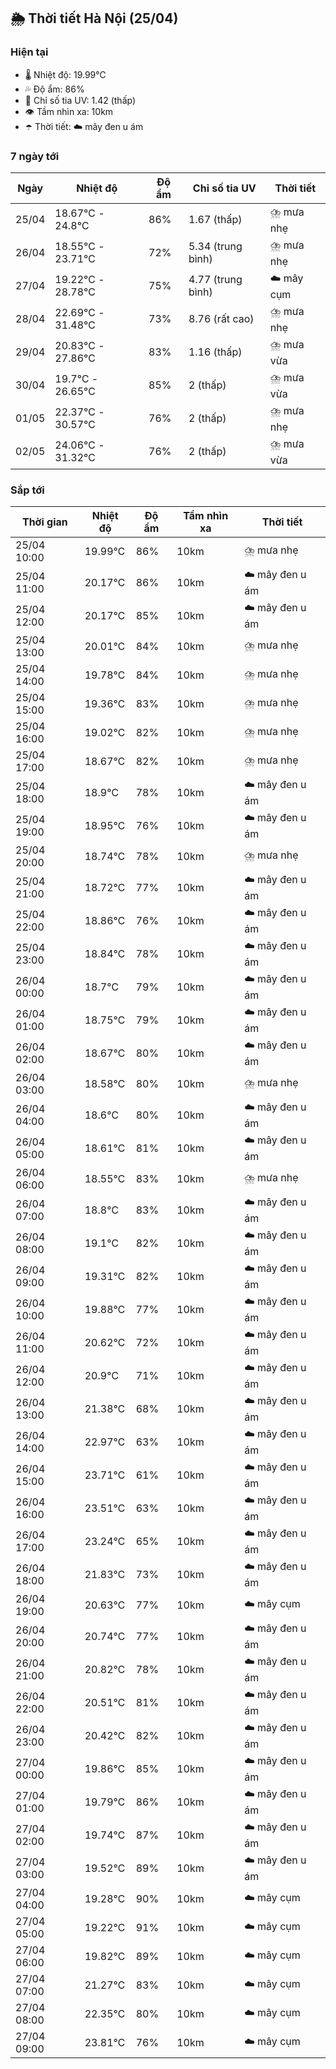 ## 🌦️ Thời tiết Hà Nội (25/04)

### Hiện tại

- 🌡️ Nhiệt độ: 19.99℃
- 💦 Độ ẩm: 86%
- 🌟 Chỉ số tia UV: 1.42 (thấp)
- 👁️ Tầm nhìn xa: 10km
- ☂️ Thời tiết: ☁️ mây đen u ám

### 7 ngày tới

| Ngày | Nhiệt độ | Độ ẩm | Chỉ số tia UV | Thời tiết |
| --- | --- | --- | --- | --- |
| 25/04 | 18.67℃ - 24.8℃ | 86% | 1.67 (thấp) | ⛈️ mưa nhẹ |
| 26/04 | 18.55℃ - 23.71℃ | 72% | 5.34 (trung bình) | ⛈️ mưa nhẹ |
| 27/04 | 19.22℃ - 28.78℃ | 75% | 4.77 (trung bình) | ☁️ mây cụm |
| 28/04 | 22.69℃ - 31.48℃ | 73% | 8.76 (rất cao) | ⛈️ mưa nhẹ |
| 29/04 | 20.83℃ - 27.86℃ | 83% | 1.16 (thấp) | ⛈️ mưa vừa |
| 30/04 | 19.7℃ - 26.65℃ | 85% | 2 (thấp) | ⛈️ mưa vừa |
| 01/05 | 22.37℃ - 30.57℃ | 76% | 2 (thấp) | ⛈️ mưa nhẹ |
| 02/05 | 24.06℃ - 31.32℃ | 76% | 2 (thấp) | ⛈️ mưa vừa |

### Sắp tới

| Thời gian | Nhiệt độ | Độ ẩm | Tầm nhìn xa | Thời tiết |
| --- | --- | --- | --- | --- |
| 25/04 10:00 | 19.99℃ | 86% | 10km | ⛈️ mưa nhẹ |
| 25/04 11:00 | 20.17℃ | 86% | 10km | ☁️ mây đen u ám |
| 25/04 12:00 | 20.17℃ | 85% | 10km | ☁️ mây đen u ám |
| 25/04 13:00 | 20.01℃ | 84% | 10km | ⛈️ mưa nhẹ |
| 25/04 14:00 | 19.78℃ | 84% | 10km | ⛈️ mưa nhẹ |
| 25/04 15:00 | 19.36℃ | 83% | 10km | ⛈️ mưa nhẹ |
| 25/04 16:00 | 19.02℃ | 82% | 10km | ⛈️ mưa nhẹ |
| 25/04 17:00 | 18.67℃ | 82% | 10km | ⛈️ mưa nhẹ |
| 25/04 18:00 | 18.9℃ | 78% | 10km | ☁️ mây đen u ám |
| 25/04 19:00 | 18.95℃ | 76% | 10km | ☁️ mây đen u ám |
| 25/04 20:00 | 18.74℃ | 78% | 10km | ⛈️ mưa nhẹ |
| 25/04 21:00 | 18.72℃ | 77% | 10km | ☁️ mây đen u ám |
| 25/04 22:00 | 18.86℃ | 76% | 10km | ☁️ mây đen u ám |
| 25/04 23:00 | 18.84℃ | 78% | 10km | ☁️ mây đen u ám |
| 26/04 00:00 | 18.7℃ | 79% | 10km | ☁️ mây đen u ám |
| 26/04 01:00 | 18.75℃ | 79% | 10km | ☁️ mây đen u ám |
| 26/04 02:00 | 18.67℃ | 80% | 10km | ☁️ mây đen u ám |
| 26/04 03:00 | 18.58℃ | 80% | 10km | ⛈️ mưa nhẹ |
| 26/04 04:00 | 18.6℃ | 80% | 10km | ☁️ mây đen u ám |
| 26/04 05:00 | 18.61℃ | 81% | 10km | ☁️ mây đen u ám |
| 26/04 06:00 | 18.55℃ | 83% | 10km | ⛈️ mưa nhẹ |
| 26/04 07:00 | 18.8℃ | 83% | 10km | ☁️ mây đen u ám |
| 26/04 08:00 | 19.1℃ | 82% | 10km | ☁️ mây đen u ám |
| 26/04 09:00 | 19.31℃ | 82% | 10km | ☁️ mây đen u ám |
| 26/04 10:00 | 19.88℃ | 77% | 10km | ☁️ mây đen u ám |
| 26/04 11:00 | 20.62℃ | 72% | 10km | ☁️ mây đen u ám |
| 26/04 12:00 | 20.9℃ | 71% | 10km | ☁️ mây đen u ám |
| 26/04 13:00 | 21.38℃ | 68% | 10km | ☁️ mây đen u ám |
| 26/04 14:00 | 22.97℃ | 63% | 10km | ☁️ mây đen u ám |
| 26/04 15:00 | 23.71℃ | 61% | 10km | ☁️ mây đen u ám |
| 26/04 16:00 | 23.51℃ | 63% | 10km | ☁️ mây đen u ám |
| 26/04 17:00 | 23.24℃ | 65% | 10km | ☁️ mây đen u ám |
| 26/04 18:00 | 21.83℃ | 73% | 10km | ☁️ mây đen u ám |
| 26/04 19:00 | 20.63℃ | 77% | 10km | ☁️ mây cụm |
| 26/04 20:00 | 20.74℃ | 77% | 10km | ☁️ mây đen u ám |
| 26/04 21:00 | 20.82℃ | 78% | 10km | ☁️ mây đen u ám |
| 26/04 22:00 | 20.51℃ | 81% | 10km | ☁️ mây đen u ám |
| 26/04 23:00 | 20.42℃ | 82% | 10km | ☁️ mây đen u ám |
| 27/04 00:00 | 19.86℃ | 85% | 10km | ☁️ mây đen u ám |
| 27/04 01:00 | 19.79℃ | 86% | 10km | ☁️ mây đen u ám |
| 27/04 02:00 | 19.74℃ | 87% | 10km | ☁️ mây đen u ám |
| 27/04 03:00 | 19.52℃ | 89% | 10km | ☁️ mây đen u ám |
| 27/04 04:00 | 19.28℃ | 90% | 10km | ☁️ mây cụm |
| 27/04 05:00 | 19.22℃ | 91% | 10km | ☁️ mây cụm |
| 27/04 06:00 | 19.82℃ | 89% | 10km | ☁️ mây cụm |
| 27/04 07:00 | 21.27℃ | 83% | 10km | ☁️ mây cụm |
| 27/04 08:00 | 22.35℃ | 80% | 10km | ☁️ mây cụm |
| 27/04 09:00 | 23.81℃ | 76% | 10km | ☁️ mây cụm |
